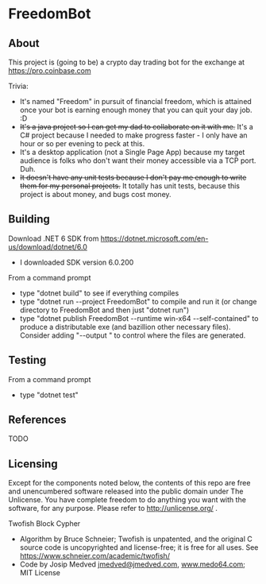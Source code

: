 FreedomBot
==========

About
-----
This project is (going to be) a crypto day trading bot for the exchange at https://pro.coinbase.com

Trivia:
 - It's named "Freedom" in pursuit of financial freedom, which is attained once your bot is earning enough money that you can quit your day job. :D
 - ~~It's a java project so I can get my dad to collaborate on it with me.~~ It's a C# project because I needed to make progress faster - I only have an hour or so per evening to peck at this.
 - It's a desktop application (not a Single Page App) because my target audience is folks who don't want their money accessible via a TCP port. Duh.
 - ~~It doesn't have any unit tests because I don't pay me enough to write them for my personal projects.~~ It totally has unit tests, because this project is about money, and bugs cost money.

Building
--------
Download .NET 6 SDK from https://dotnet.microsoft.com/en-us/download/dotnet/6.0
 - I downloaded SDK version 6.0.200

From a command prompt
 - type "dotnet build" to see if everything compiles
 - type "dotnet run --project FreedomBot" to compile and run it (or change directory to FreedomBot and then just "dotnet run")
 - type "dotnet publish FreedomBot --runtime win-x64 --self-contained" to produce a distributable exe (and bazillion other necessary files). Consider adding "--output <dirPath>" to control where the files are generated.

Testing
-------
From a command prompt
 - type "dotnet test"

References
----------
TODO

Licensing
---------
Except for the components noted below, the contents of this repo are free and unencumbered software released into the public domain under The Unlicense. You have complete freedom to do anything you want with the software, for any purpose. Please refer to <http://unlicense.org/> .

Twofish Block Cypher
 - Algorithm by Bruce Schneier; Twofish is unpatented, and the original C source code is uncopyrighted and license-free; it is free for all uses. See https://www.schneier.com/academic/twofish/
 - Code by Josip Medved <jmedved@jmedved.com>, www.medo64.com; MIT License 
